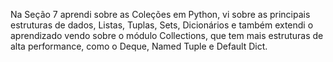Na Seção 7 aprendi sobre as Coleções em Python, vi sobre as principais estruturas de dados, Listas, Tuplas, 
Sets, Dicionários e também extendi o aprendizado vendo sobre o módulo Collections, que tem mais estruturas de alta 
performance, como o Deque, Named Tuple e Default Dict.

